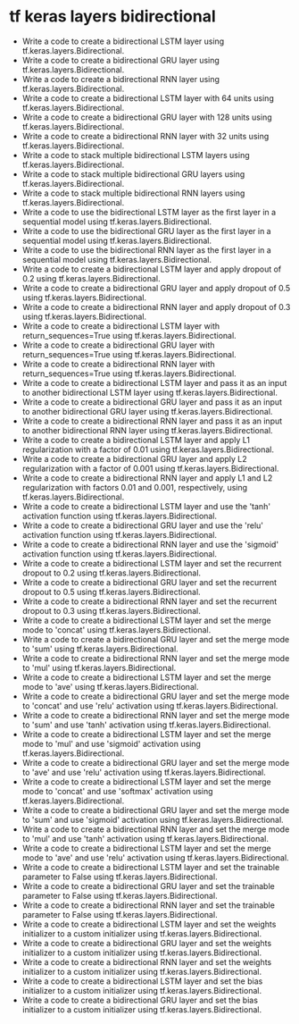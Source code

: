# tf keras layers bidirectional

- Write a code to create a bidirectional LSTM layer using tf.keras.layers.Bidirectional.
- Write a code to create a bidirectional GRU layer using tf.keras.layers.Bidirectional.
- Write a code to create a bidirectional RNN layer using tf.keras.layers.Bidirectional.
- Write a code to create a bidirectional LSTM layer with 64 units using tf.keras.layers.Bidirectional.
- Write a code to create a bidirectional GRU layer with 128 units using tf.keras.layers.Bidirectional.
- Write a code to create a bidirectional RNN layer with 32 units using tf.keras.layers.Bidirectional.
- Write a code to stack multiple bidirectional LSTM layers using tf.keras.layers.Bidirectional.
- Write a code to stack multiple bidirectional GRU layers using tf.keras.layers.Bidirectional.
- Write a code to stack multiple bidirectional RNN layers using tf.keras.layers.Bidirectional.
- Write a code to use the bidirectional LSTM layer as the first layer in a sequential model using tf.keras.layers.Bidirectional.
- Write a code to use the bidirectional GRU layer as the first layer in a sequential model using tf.keras.layers.Bidirectional.
- Write a code to use the bidirectional RNN layer as the first layer in a sequential model using tf.keras.layers.Bidirectional.
- Write a code to create a bidirectional LSTM layer and apply dropout of 0.2 using tf.keras.layers.Bidirectional.
- Write a code to create a bidirectional GRU layer and apply dropout of 0.5 using tf.keras.layers.Bidirectional.
- Write a code to create a bidirectional RNN layer and apply dropout of 0.3 using tf.keras.layers.Bidirectional.
- Write a code to create a bidirectional LSTM layer with return_sequences=True using tf.keras.layers.Bidirectional.
- Write a code to create a bidirectional GRU layer with return_sequences=True using tf.keras.layers.Bidirectional.
- Write a code to create a bidirectional RNN layer with return_sequences=True using tf.keras.layers.Bidirectional.
- Write a code to create a bidirectional LSTM layer and pass it as an input to another bidirectional LSTM layer using tf.keras.layers.Bidirectional.
- Write a code to create a bidirectional GRU layer and pass it as an input to another bidirectional GRU layer using tf.keras.layers.Bidirectional.
- Write a code to create a bidirectional RNN layer and pass it as an input to another bidirectional RNN layer using tf.keras.layers.Bidirectional.
- Write a code to create a bidirectional LSTM layer and apply L1 regularization with a factor of 0.01 using tf.keras.layers.Bidirectional.
- Write a code to create a bidirectional GRU layer and apply L2 regularization with a factor of 0.001 using tf.keras.layers.Bidirectional.
- Write a code to create a bidirectional RNN layer and apply L1 and L2 regularization with factors 0.01 and 0.001, respectively, using tf.keras.layers.Bidirectional.
- Write a code to create a bidirectional LSTM layer and use the 'tanh' activation function using tf.keras.layers.Bidirectional.
- Write a code to create a bidirectional GRU layer and use the 'relu' activation function using tf.keras.layers.Bidirectional.
- Write a code to create a bidirectional RNN layer and use the 'sigmoid' activation function using tf.keras.layers.Bidirectional.
- Write a code to create a bidirectional LSTM layer and set the recurrent dropout to 0.2 using tf.keras.layers.Bidirectional.
- Write a code to create a bidirectional GRU layer and set the recurrent dropout to 0.5 using tf.keras.layers.Bidirectional.
- Write a code to create a bidirectional RNN layer and set the recurrent dropout to 0.3 using tf.keras.layers.Bidirectional.
- Write a code to create a bidirectional LSTM layer and set the merge mode to 'concat' using tf.keras.layers.Bidirectional.
- Write a code to create a bidirectional GRU layer and set the merge mode to 'sum' using tf.keras.layers.Bidirectional.
- Write a code to create a bidirectional RNN layer and set the merge mode to 'mul' using tf.keras.layers.Bidirectional.
- Write a code to create a bidirectional LSTM layer and set the merge mode to 'ave' using tf.keras.layers.Bidirectional.
- Write a code to create a bidirectional GRU layer and set the merge mode to 'concat' and use 'relu' activation using tf.keras.layers.Bidirectional.
- Write a code to create a bidirectional RNN layer and set the merge mode to 'sum' and use 'tanh' activation using tf.keras.layers.Bidirectional.
- Write a code to create a bidirectional LSTM layer and set the merge mode to 'mul' and use 'sigmoid' activation using tf.keras.layers.Bidirectional.
- Write a code to create a bidirectional GRU layer and set the merge mode to 'ave' and use 'relu' activation using tf.keras.layers.Bidirectional.
- Write a code to create a bidirectional LSTM layer and set the merge mode to 'concat' and use 'softmax' activation using tf.keras.layers.Bidirectional.
- Write a code to create a bidirectional GRU layer and set the merge mode to 'sum' and use 'sigmoid' activation using tf.keras.layers.Bidirectional.
- Write a code to create a bidirectional RNN layer and set the merge mode to 'mul' and use 'tanh' activation using tf.keras.layers.Bidirectional.
- Write a code to create a bidirectional LSTM layer and set the merge mode to 'ave' and use 'relu' activation using tf.keras.layers.Bidirectional.
- Write a code to create a bidirectional LSTM layer and set the trainable parameter to False using tf.keras.layers.Bidirectional.
- Write a code to create a bidirectional GRU layer and set the trainable parameter to False using tf.keras.layers.Bidirectional.
- Write a code to create a bidirectional RNN layer and set the trainable parameter to False using tf.keras.layers.Bidirectional.
- Write a code to create a bidirectional LSTM layer and set the weights initializer to a custom initializer using tf.keras.layers.Bidirectional.
- Write a code to create a bidirectional GRU layer and set the weights initializer to a custom initializer using tf.keras.layers.Bidirectional.
- Write a code to create a bidirectional RNN layer and set the weights initializer to a custom initializer using tf.keras.layers.Bidirectional.
- Write a code to create a bidirectional LSTM layer and set the bias initializer to a custom initializer using tf.keras.layers.Bidirectional.
- Write a code to create a bidirectional GRU layer and set the bias initializer to a custom initializer using tf.keras.layers.Bidirectional.